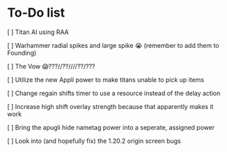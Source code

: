 # To-Do list

[ ] Titan AI using RAA

[ ] Warhammer radial spikes and large spike :sob: (remember to add them to Founding)

[ ] The Vow :scream:???//??////??/???


[ ] Utilize the new Appli power to make titans unable to pick up items

[ ] Change regain shifts timer to use a resource instead of the delay action

[ ] Increase high shift overlay strength because that apparently makes it work

[ ] Bring the apugli hide nametag power into a seperate, assigned power

[ ] Look into (and hopefully fix) the 1.20.2 origin screen bugs